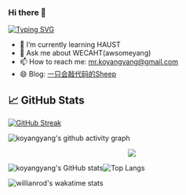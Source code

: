 ### Hi there 👋

[![Typing SVG](https://readme-typing-svg.herokuapp.com?color=%23F78A63&lines=Here+are+some+ideas+to+get+you+started%3A)](https://git.io/typing-svg)

- 🌱 I’m currently learning HAUST
- 💬 Ask me about WECAHT(awsomeyang)
- 📫 How to reach me: mr.koyangyang@gmail.com
- 😄 Blog: [一只会敲代码的Sheep](https://koyangyang.github.io)


## &#x1f4c8; GitHub Stats

[![GitHub Streak](https://github-readme-streak-stats.herokuapp.com/?user=DenverCoder1)](https://git.io/streak-stats)

![koyangyang's github activity graph](https://activity-graph.herokuapp.com/graph?username=koyangyang&theme=github-light)

<div align="center"><img src="https://cdn.jsdelivr.net/gh/koyangyang/hugo_comment/assets/github-contribution-grid-snake.svg" ></div>

![koyangyang's GitHub stats](https://github-readme-stats.vercel.app/api?username=koyangyang&show_icons=true&theme=Gradient)![Top Langs](https://github-readme-stats.vercel.app/api/top-langs/?username=koyangyang&layout=compact)

![willianrod's wakatime stats](https://github-readme-stats.vercel.app/api/wakatime?username=koyangyang)

<!--
[![Top Langs](https://github-readme-stats.vercel.app/api/top-langs/?username=koyangyang&langs_count=8)](https://github.com/anuraghazra/github-readme-stats)
- 🔭 I’m currently working on ...
- 👯 I’m looking to collaborate on ...
- 🤔 I’m looking for help with ...
- 💬 Ask me about ...
- 📫 How to reach me: ...
- 😄 Pronouns: ...
- ⚡ Fun fact: ...
-->
